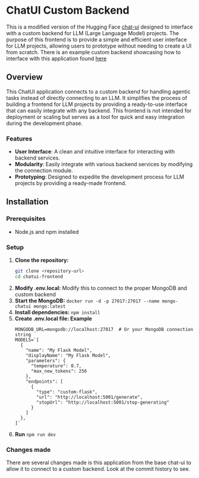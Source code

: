 # ChatUI Custom Backend

This is a modified version of the Hugging Face [chat-ui](https://github.com/huggingface/chat-ui) designed to interface with a custom backend for LLM (Large Language Model) projects. The purpose of this frontend is to provide a simple and efficient user interface for LLM projects, allowing users to prototype without needing to create a UI from scratch. There is an example custom backend showcasing how to interface with this application found [here](https://github.com/ChaZachBrown/chatui-flask-backend)

## Overview

This ChatUI application connects to a custom backend for handling agentic tasks instead of directly connecting to an LLM. It simplifies the process of building a frontend for LLM projects by providing a ready-to-use interface that can easily integrate with any backend. This frontend is not intended for deployment or scaling but serves as a tool for quick and easy integration during the development phase.

### Features

- **User Interface**: A clean and intuitive interface for interacting with backend services.
- **Modularity**: Easily integrate with various backend services by modifying the connection module.
- **Prototyping**: Designed to expedite the development process for LLM projects by providing a ready-made frontend.

## Installation

### Prerequisites

- Node.js and npm installed

### Setup

1. **Clone the repository:**
   ```bash
   git clone <repository-url>
   cd chatui-frontend
2. **Modify .env.local:**
  Modify this to connect to the proper MongoDB and custom backend
3. **Start the MongoDB:**
  ```docker run -d -p 27017:27017 --name mongo-chatui mongo:latest```
4. **Install dependencies:**
  ```npm install```
5. **Create .env.local file: Example**
   ```
   MONGODB_URL=mongodb://localhost:27017  # Or your MongoDB connection string
   MODELS=`[
     {
       "name": "My Flask Model",
       "displayName": "My Flask Model",
       "parameters": {
         "temperature": 0.7,
         "max_new_tokens": 256
       },
       "endpoints": [
         {
           "type": "custom-flask",
           "url": "http://localhost:5001/generate",
           "stopUrl": "http://localhost:5001/stop-generating"
         }
       ]
     },
   ]`
   ```
7. **Run**
  ```npm run dev```



### Changes made
There are several changes made is this application from the base chat-ui to allow it to connect to a custom backend. Look at the commit history to see.

